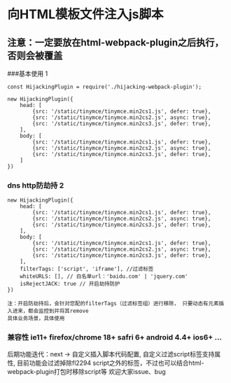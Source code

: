 # 向HTML模板文件注入js脚本
## 注意：一定要放在html-webpack-plugin之后执行，否则会被覆盖 

###基本使用 1
```
const HijackingPlugin = require('./hijacking-webpack-plugin');

new HijackingPlugin({
    head: [
        {src: '/static/tinymce/tinymce.min2cs1.js', defer: true},
        {src: '/static/tinymce/tinymce.min2cs2.js', async: true},
        {src: '/static/tinymce/tinymce.min2cs3.js', defer: true},
    ],
    body: [
        {src: '/static/tinymce/tinymce.min2cs1.js', defer: true},
        {src: '/static/tinymce/tinymce.min2cs2.js', async: true},
        {src: '/static/tinymce/tinymce.min2cs3.js', defer: true},
    ]
})
```
### dns http防劫持 2

```
new HijackingPlugin({
    head: [
        {src: '/static/tinymce/tinymce.min2cs1.js', defer: true},
        {src: '/static/tinymce/tinymce.min2cs2.js', async: true},
        {src: '/static/tinymce/tinymce.min2cs3.js', defer: true},
    ],
    body: [
        {src: '/static/tinymce/tinymce.min2cs1.js', defer: true},
        {src: '/static/tinymce/tinymce.min2cs2.js', async: true},
        {src: '/static/tinymce/tinymce.min2cs3.js', defer: true},
    ],
    filterTags: ['script', 'iframe'], //过滤标签
    whiteURLS: [], // 白名单url：'baidu.com' | 'jquery.com'
    isRejectJACK: true // 开启劫持防护
})

```
    注：开启防劫持后，会针对您配的filterTags（过滤标签组）进行移除， 只要动态有元素插入进来，都会监控到并将其remove
    具体业务场景，具体使用

### 兼容性 ie11+ firefox/chrome 18+ safri 6+ android 4.4+ ios6+ ...
后期功能迭代：next -> 自定义插入脚本代码配置, 自定义过滤script标签支持属性, 目前功能会过滤掉除fl2294 script之外的标签，不过也可以结合html-webpack-plugin打包时移除script等
  欢迎大家issue、bug